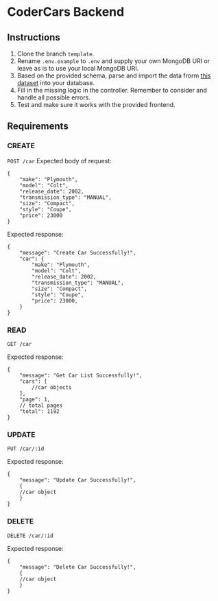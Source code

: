 # CoderCars Backend

## Instructions

1. Clone the branch `template`.
2. Rename `.env.example` to `.env` and supply your own MongoDB URI or leave as is to use your local MongoDB URI.
3. Based on the provided schema, parse and import the data frorm [this dataset](https://www.kaggle.com/datasets/CooperUnion/cardataset) into your database.
4. Fill in the missing logic in the controller. Remember to consider and handle all possible errors.
5. Test and make sure it works with the provided frontend.

## Requirements

### CREATE

`POST /car`
Expected body of request:

```json=
{
    "make": "Plymouth",
    "model": "Colt",
    "release_date": 2002,
    "transmission_type": "MANUAL",
    "size": "Compact",
    "style": "Coupe",
    "price": 23000
}
```

Expected response:

```json=
{
    "message": "Create Car Successfully!",
    "car": {
        "make": "Plymouth",
        "model": "Colt",
        "release_date": 2002,
        "transmission_type": "MANUAL",
        "size": "Compact",
        "style": "Coupe",
        "price": 23000,
    }
}
```

### READ

`GET /car`

Expected response:

```json=
{
    "message": "Get Car List Successfully!",
    "cars": [
        //car objects
    ],
    "page": 1,
    // total pages
    "total": 1192
}
```

### UPDATE

`PUT /car/:id`

Expected response:

```json=
{
    "message": "Update Car Successfully!",
    {
    //car object
    }
}
```

### DELETE

`DELETE /car/:id`

Expected response:

```json=
{
    "message": "Delete Car Successfully!",
    {
    //car object
    }
}
```
